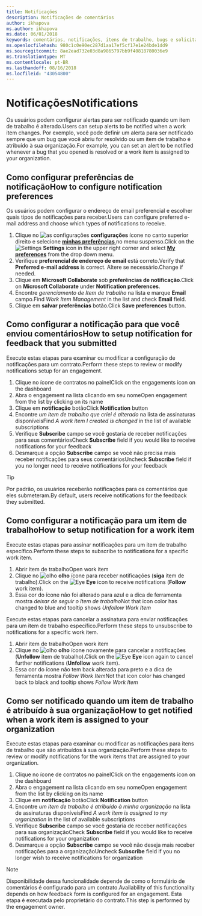 ```yaml
---
title: Notificações
description: Notificações de comentários
author: ikhapova
ms.author: ikhapova
ms.date: 06/01/2018
keywords: comentários, notificações, itens de trabalho, bugs e solicitações de recursos
ms.openlocfilehash: 980c1c0e90ec287d1aa17ef5cf17e1e24bde1dd9
ms.sourcegitcommit: 8ae2ead732e03d8a9865797bb9f40818780036e9
ms.translationtype: MT
ms.contentlocale: pt-BR
ms.lasthandoff: 08/16/2018
ms.locfileid: "43054800"
---
```

# <a name="notifications"></a><span data-ttu-id="15056-104">Notificações</span><span class="sxs-lookup"><span data-stu-id="15056-104">Notifications</span></span>

<span data-ttu-id="15056-105">Os usuários podem configurar alertas para ser notificado quando um item de trabalho é alterado.</span><span class="sxs-lookup"><span data-stu-id="15056-105">Users can setup alerts to be notified when a work item changes.</span></span> <span data-ttu-id="15056-106">Por exemplo, você pode definir um alerta para ser notificado sempre que um bug que você abriu for resolvido ou um item de trabalho é atribuído à sua organização.</span><span class="sxs-lookup"><span data-stu-id="15056-106">For example, you can set an alert to be notified whenever a bug that you opened is resolved or a work item is assigned to your organization.</span></span>

## <a name="how-to-configure-notification-preferences"></a><span data-ttu-id="15056-107">Como configurar preferências de notificação</span><span class="sxs-lookup"><span data-stu-id="15056-107">How to configure notification preferences</span></span>

<span data-ttu-id="15056-108">Os usuários podem configurar o endereço de email preferencial e escolher quais tipos de notificações para receber.</span><span class="sxs-lookup"><span data-stu-id="15056-108">Users can configure preferred e-mail address and choose which types of notifications to receive.</span></span>

1. <span data-ttu-id="15056-109">Clique no ![as configurações](images/settings.png) **configurações** ícone no canto superior direito e selecione [ **minhas preferências** ](https://developer.microsoft.com/en-us/dashboard/engagement/preference) no menu suspenso.</span><span class="sxs-lookup"><span data-stu-id="15056-109">Click on the ![Settings](images/settings.png) **Settings** icon in the upper right corner and select [**My preferences**](https://developer.microsoft.com/en-us/dashboard/engagement/preference) from the drop down menu.</span></span>
2. <span data-ttu-id="15056-110">Verifique **preferencial de endereço de email** está correto.</span><span class="sxs-lookup"><span data-stu-id="15056-110">Verify that **Preferred e-mail address** is correct.</span></span> <span data-ttu-id="15056-111">Altere se necessário.</span><span class="sxs-lookup"><span data-stu-id="15056-111">Change if needed.</span></span>
3. <span data-ttu-id="15056-112">Clique em **Microsoft Collaborate** sob **preferências de notificação**.</span><span class="sxs-lookup"><span data-stu-id="15056-112">Click on **Microsoft Collaborate** under **Notification preferences**.</span></span>
4. <span data-ttu-id="15056-113">Encontre *gerenciamento de Item de trabalho* na lista e marque **Email** campo.</span><span class="sxs-lookup"><span data-stu-id="15056-113">Find *Work Item Management* in the list and check **Email** field.</span></span>
5. <span data-ttu-id="15056-114">Clique em **salvar preferências** botão.</span><span class="sxs-lookup"><span data-stu-id="15056-114">Click **Save preferences** button.</span></span>

## <a name="how-to-setup-notification-for-feedback-that-you-submitted"></a><span data-ttu-id="15056-115">Como configurar a notificação para que você enviou comentários</span><span class="sxs-lookup"><span data-stu-id="15056-115">How to setup notification for feedback that you submitted</span></span>

<span data-ttu-id="15056-116">Execute estas etapas para examinar ou modificar a configuração de notificações para um contrato.</span><span class="sxs-lookup"><span data-stu-id="15056-116">Perform these steps to review or modify notifications setup for an engagement.</span></span>

1. <span data-ttu-id="15056-117">Clique no ícone de contratos no painel</span><span class="sxs-lookup"><span data-stu-id="15056-117">Click on the engagements icon on the dashboard</span></span>
2. <span data-ttu-id="15056-118">Abra o engagement na lista clicando em seu nome</span><span class="sxs-lookup"><span data-stu-id="15056-118">Open engagement from the list by clicking on its name</span></span>
3. <span data-ttu-id="15056-119">Clique em **notificação** botão</span><span class="sxs-lookup"><span data-stu-id="15056-119">Click **Notification** button</span></span>
4. <span data-ttu-id="15056-120">Encontre *um item de trabalho que criei é alterado* na lista de assinaturas disponíveis</span><span class="sxs-lookup"><span data-stu-id="15056-120">Find *A work item I created is changed* in the list of available subscriptions</span></span>
5. <span data-ttu-id="15056-121">Verifique **Subscribe** campo se você gostaria de receber notificações para seus comentários</span><span class="sxs-lookup"><span data-stu-id="15056-121">Check **Subscribe** field if you would like to receive notifications for your feedback</span></span>
6. <span data-ttu-id="15056-122">Desmarque a opção **Subscribe** campo se você não precisa mais receber notificações para seus comentários</span><span class="sxs-lookup"><span data-stu-id="15056-122">Uncheck **Subscribe** field if you no longer need to receive notifications for your feedback</span></span>

>[!TIP]
> <span data-ttu-id="15056-123">Por padrão, os usuários receberão notificações para os comentários que eles submeteram.</span><span class="sxs-lookup"><span data-stu-id="15056-123">By default, users receive notifications for the feedback they submitted.</span></span> 

## <a name="how-to-setup-notification-for-a-work-item"></a><span data-ttu-id="15056-124">Como configurar a notificação para um item de trabalho</span><span class="sxs-lookup"><span data-stu-id="15056-124">How to setup notification for a work item</span></span>

<span data-ttu-id="15056-125">Execute estas etapas para assinar notificações para um item de trabalho específico.</span><span class="sxs-lookup"><span data-stu-id="15056-125">Perform these steps to subscribe to notifications for a specific work item.</span></span>

1. <span data-ttu-id="15056-126">Abrir item de trabalho</span><span class="sxs-lookup"><span data-stu-id="15056-126">Open work item</span></span>
2. <span data-ttu-id="15056-127">Clique no ![olho](images/eye.png) **olho** ícone para receber notificações (**siga** item de trabalho).</span><span class="sxs-lookup"><span data-stu-id="15056-127">Click on the ![Eye](images/eye.png) **Eye** icon to receive notifications (**Follow** work item).</span></span>
3. <span data-ttu-id="15056-128">Essa cor do ícone não foi alterado para azul e a dica de ferramenta mostra *deixar de seguir o Item de trabalho*</span><span class="sxs-lookup"><span data-stu-id="15056-128">Not that icon color has changed to blue and tooltip shows *Unfollow Work Item*</span></span>

<span data-ttu-id="15056-129">Execute estas etapas para cancelar a assinatura para enviar notificações para um item de trabalho específico.</span><span class="sxs-lookup"><span data-stu-id="15056-129">Perform these steps to unsubscribe to notifications for a specific work item.</span></span>

1. <span data-ttu-id="15056-130">Abrir item de trabalho</span><span class="sxs-lookup"><span data-stu-id="15056-130">Open work item</span></span>
2. <span data-ttu-id="15056-131">Clique no ![olho](images/eye-blue.png) **olho** ícone novamente para cancelar a notificações (**Unfollow** item de trabalho).</span><span class="sxs-lookup"><span data-stu-id="15056-131">Click on the ![Eye](images/eye-blue.png) **Eye** icon again to cancel further notifications (**Unfollow** work item).</span></span>
3. <span data-ttu-id="15056-132">Essa cor do ícone não tem back alterada para preto e a dica de ferramenta mostra *Follow Work Item*</span><span class="sxs-lookup"><span data-stu-id="15056-132">Not that icon color has changed back to black and tooltip shows *Follow Work Item*</span></span>

## <a name="how-to-get-notified-when-a-work-item-is-assigned-to-your-organization"></a><span data-ttu-id="15056-133">Como ser notificado quando um item de trabalho é atribuído à sua organização</span><span class="sxs-lookup"><span data-stu-id="15056-133">How to get notified when a work item is assigned to your organization</span></span>

<span data-ttu-id="15056-134">Execute estas etapas para examinar ou modificar as notificações para itens de trabalho que são atribuídos à sua organização.</span><span class="sxs-lookup"><span data-stu-id="15056-134">Perform these steps to review or modify notifications for the work items that are assigned to your organization.</span></span>

1. <span data-ttu-id="15056-135">Clique no ícone de contratos no painel</span><span class="sxs-lookup"><span data-stu-id="15056-135">Click on the engagements icon on the dashboard</span></span>
2. <span data-ttu-id="15056-136">Abra o engagement na lista clicando em seu nome</span><span class="sxs-lookup"><span data-stu-id="15056-136">Open engagement from the list by clicking on its name</span></span>
3. <span data-ttu-id="15056-137">Clique em **notificação** botão</span><span class="sxs-lookup"><span data-stu-id="15056-137">Click **Notification** button</span></span>
4. <span data-ttu-id="15056-138">Encontre *um item de trabalho é atribuído à minha organização* na lista de assinaturas disponíveis</span><span class="sxs-lookup"><span data-stu-id="15056-138">Find *A work item is assigned to my organization* in the list of available subscriptions</span></span>
5. <span data-ttu-id="15056-139">Verifique **Subscribe** campo se você gostaria de receber notificações para sua organização</span><span class="sxs-lookup"><span data-stu-id="15056-139">Check **Subscribe** field if you would like to receive notifications for your organization</span></span>
6. <span data-ttu-id="15056-140">Desmarque a opção **Subscribe** campo se você não deseja mais receber notificações para a organização</span><span class="sxs-lookup"><span data-stu-id="15056-140">Uncheck **Subscribe** field if you no longer wish to receive notifications for organization</span></span>

>[!NOTE]
> <span data-ttu-id="15056-141">Disponibilidade dessa funcionalidade depende de como o formulário de comentários é configurado para um contrato.</span><span class="sxs-lookup"><span data-stu-id="15056-141">Availability of this functionality depends on how feedback form is configured for an engagement.</span></span> <span data-ttu-id="15056-142">Esta etapa é executada pelo proprietário do contrato.</span><span class="sxs-lookup"><span data-stu-id="15056-142">This step is performed by the engagement owner.</span></span>
